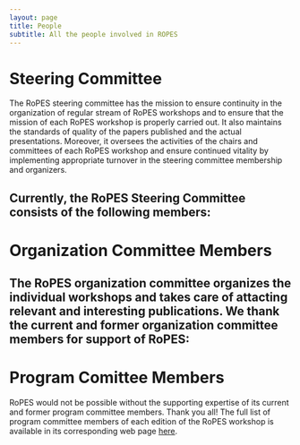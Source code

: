 ```yaml
---
layout: page
title: People
subtitle: All the people involved in ROPES
---
```


# Steering Committee
The RoPES steering committee has the mission to ensure continuity in the organization of regular stream of RoPES workshops and to ensure that the mission of each RoPES workshop is properly carried out. It also maintains the standards of quality of the papers published and the actual presentations. Moreover, it oversees the activities of the chairs and committees of each RoPES workshop and ensure continued vitality by implementing appropriate turnover in the steering committee membership and organizers.

Currently, the RoPES Steering Committee consists of the following members:
-

# Organization Committee Members
The RoPES organization committee organizes the individual workshops and takes care of attacting relevant and interesting publications. We thank the current and former organization committee members for support of RoPES:
- 

# Program Comittee Members
RoPES would not be possible without the supporting expertise of its current and former program committee members. Thank you all!
The full list of program committee members of each edition of the RoPES workshop is available in its corresponding web page [here](/workshops/). 
